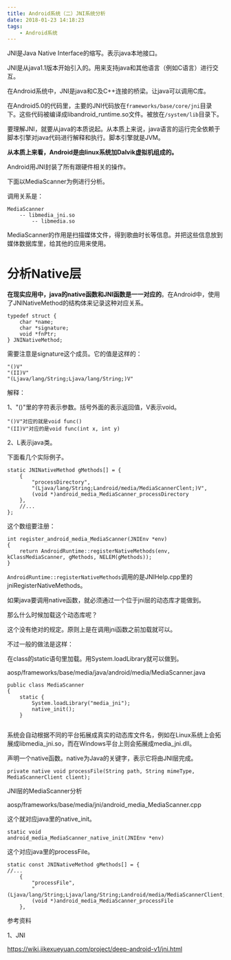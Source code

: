 ```yaml
---
title: Android系统（二）JNI系统分析
date: 2018-01-23 14:18:23
tags:
	- Android系统
---
```




JNI是Java Native Interface的缩写。表示java本地接口。

JNI是从java1.1版本开始引入的。用来支持java和其他语言（例如C语言）进行交互。

在Android系统中，JNI是java和C及C++连接的桥梁。让java可以调用C库。

在Android5.0的代码里，主要的JNI代码放在`frameworks/base/core/jni`目录下。这些代码被编译成libandroid_runtime.so文件。被放在`/system/lib`目录下。

要理解JNI，就要从java的本质说起。从本质上来说，java语言的运行完全依赖于脚本引擎对java代码进行解释和执行。脚本引擎就是JVM。

**从本质上来看，Android是由linux系统加Dalvik虚拟机组成的。**

Android用JNI封装了所有跟硬件相关的操作。

下面以MediaScanner为例进行分析。

调用关系是：

```
MediaScanner
	-- libmedia_jni.so
		-- libmedia.so
```

MediaScanner的作用是扫描媒体文件，得到歌曲时长等信息。并把这些信息放到媒体数据库里，给其他的应用来使用。



# 分析Native层

**在现实应用中，java的native函数和JNI函数是一一对应的**。在Android中，使用了JNINativeMethod的结构体来记录这种对应关系。

```
typedef struct {
    char *name;
    char *signature;
    void *fnPtr;
} JNINativeMethod;
```

需要注意是signature这个成员。它的值是这样的：

```
"()V"
"(II)V"
"(Ljava/lang/String;Ljava/lang/String;)V"
```

解释：

1、"()"里的字符表示参数。括号外面的表示返回值，V表示void。

```
"()V"对应的就是void func()
"(II)V"对应的是void func(int x, int y)
```

2、L表示java类。

下面看几个实际例子。

```
static JNINativeMethod gMethods[] = {
    {
        "processDirectory",
        "(Ljava/lang/String;Landroid/media/MediaScannerClent;)V",
        (void *)android_media_MediaScanner_processDirectory
    },
    //...
};
```

这个数组要注册：

```
int register_android_media_MediaScanner(JNIEnv *env)
{
    return AndroidRuntime::registerNativeMethods(env, kClassMediaScanner, gMethods, NELEM(gMethods));
}
```

`AndroidRuntime::registerNativeMethods`调用的是JNIHelp.cpp里的jniRegisterNativeMethods。



如果java要调用native函数，就必须通过一个位于jni层的动态库才能做到。

那么什么时候加载这个动态库呢？

这个没有绝对的规定。原则上是在调用jni函数之前加载就可以。

不过一般的做法是这样：

在class的static语句里加载。用System.loadLibrary就可以做到。

aosp/frameworks/base/media/java/android/media/MediaScanner.java

```
public class MediaScanner                          
{                                                  
    static {                                       
        System.loadLibrary("media_jni");           
        native_init();                             
    }                                              
                                                                                    
```

系统会自动根据不同的平台拓展成真实的动态库文件名，例如在Linux系统上会拓展成libmedia_jni.so，而在Windows平台上则会拓展成media_jni.dll。

声明一个native函数。native为Java的关键字，表示它将由JNI层完成。

```
private native void processFile(String path, String mimeType, MediaScannerClient client); 
```

JNI层的MediaScanner分析

aosp/frameworks/base/media/jni/android_media_MediaScanner.cpp

这个就对应java里的native_init。

```
static void                                           
android_media_MediaScanner_native_init(JNIEnv *env)   
```

这个对应java里的processFile。

```
static const JNINativeMethod gMethods[] = {                                         
//...                                                                        
    {                                                                               
        "processFile",                                                              
        "(Ljava/lang/String;Ljava/lang/String;Landroid/media/MediaScannerClient;)V",
        (void *)android_media_MediaScanner_processFile                              
    },                                                                              
```



参考资料

1、JNI

https://wiki.jikexueyuan.com/project/deep-android-v1/jni.html